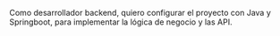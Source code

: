 Como desarrollador backend, quiero configurar el proyecto con Java y Springboot, para implementar la lógica de negocio y las API.

